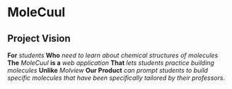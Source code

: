 # MoleCuul

## Project Vision
**For** *students* **Who** *need to learn about chemical structures of molecules* **The** *MoleCuul* **is a** *web application* **That** *lets students practice building molecules* **Unlike** *Molview* **Our Product** *can prompt students to build specific molecules that have been specifically tailored by their professors*. 
